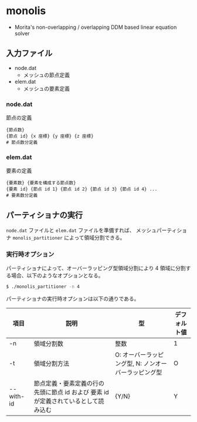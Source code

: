 # monolis

- Morita's non-overlapping / overlapping DDM based linear equation solver

## 入力ファイル

- node.dat
    - メッシュの節点定義
- elem.dat
    - メッシュの要素定義

### node.dat

節点の定義

```
{節点数}
{節点 id} {x 座標} {y 座標} {z 座標}
# 節点数分定義
```

### elem.dat

要素の定義

```
{要素数} {要素を構成する節点数}
{要素 id} {節点 id 1} {節点 id 2} {節点 id 3} {節点 id 4} ...
# 要素数分定義
```

## パーティショナの実行

`node.dat` ファイルと `elem.dat` ファイルを準備すれば、
メッシュパーティショナ `monolis_partitioner` によって領域分割できる。

### 実行時オプション

パーティショナによって、オーバーラッピング型領域分割により 4 領域に分割する場合、以下のようなオプションとなる。

```bash
$ ./monolis_partitioner -n 4
```

パーティショナの実行時オプションは以下の通りである。

| 項目 | 説明 | 型 | デフォルト値 |
| ---- | ---- | ---- | ---- |
| -n | 領域分割数 | 整数 | 1 |
| -t | 領域分割方法 | O: オーバーラッピング型, N: ノンオーバーラッピング型 | O |
| --with-id | 節点定義・要素定義の行の先頭に節点 id および 要素 id が定義されているとして読み込む | {Y/N} | Y |
